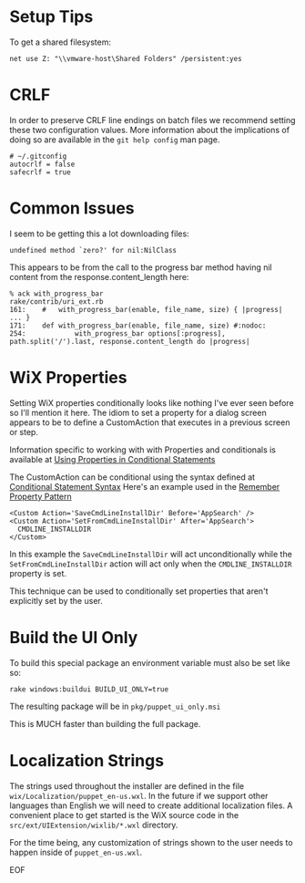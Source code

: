 # Setup Tips #

To get a shared filesystem:

    net use Z: "\\vmware-host\Shared Folders" /persistent:yes

# CRLF #

In order to preserve CRLF line endings on batch files we recommend setting
these two configuration values.  More information about the implications of
doing so are available in the `git help config` man page.

    # ~/.gitconfig
    autocrlf = false
    safecrlf = true

# Common Issues #

I seem to be getting this a lot downloading files:

    undefined method `zero?' for nil:NilClass

This appears to be from the call to the progress bar method having nil content
from the response.content\_length here:

    % ack with_progress_bar
    rake/contrib/uri_ext.rb
    161:    #   with_progress_bar(enable, file_name, size) { |progress| ... }
    171:    def with_progress_bar(enable, file_name, size) #:nodoc:
    254:            with_progress_bar options[:progress], path.split('/').last, response.content_length do |progress|

# WiX Properties #

Setting WiX properties conditionally looks like nothing I've ever seen before
so I'll mention it here.  The idiom to set a property for a dialog screen
appears to be to define a CustomAction that executes in a previous screen or
step.

Information specific to working with with Properties and conditionals is
available at [Using Properties in Conditional
Statements](http://msdn.microsoft.com/en-us/library/aa372435.aspx)

The CustomAction can be conditional using the syntax defined at [Conditional
Statement Syntax](http://msdn.microsoft.com/en-us/library/aa368012.aspx)
Here's an example used in the [Remember Property
Pattern](http://robmensching.com/blog/posts/2010/5/2/The-WiX-toolsets-Remember-Property-pattern)

    <Custom Action='SaveCmdLineInstallDir' Before='AppSearch' />
    <Custom Action='SetFromCmdLineInstallDir' After='AppSearch'>
      CMDLINE_INSTALLDIR
    </Custom>

In this example the `SaveCmdLineInstallDir` will act unconditionally while the
`SetFromCmdLineInstallDir` action will act only when the `CMDLINE_INSTALLDIR`
property is set.

This technique can be used to conditionally set properties that aren't
explicitly set by the user.

# Build the UI Only #

To build this special package an environment variable must also be set
like so:

    rake windows:buildui BUILD_UI_ONLY=true

The resulting package will be in `pkg/puppet_ui_only.msi`

This is MUCH faster than building the full package.

# Localization Strings #

The strings used throughout the installer are defined in the file
`wix/Localization/puppet_en-us.wxl`.  In the future if we support other
languages than English we will need to create additional localization files.  A
convenient place to get started is the WiX source code in the
`src/ext/UIExtension/wixlib/*.wxl` directory.

For the time being, any customization of strings shown to the user needs to
happen inside of `puppet_en-us.wxl`.

EOF
